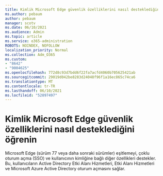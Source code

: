 ```yaml
---
title: Kimlik Microsoft Edge güvenlik özelliklerini nasıl desteklediğini öğrenin
ms.author: pebaum
author: pebaum
manager: scotv
ms.date: 06/10/2021
ms.audience: Admin
ms.topic: article
ms.service: o365-administration
ROBOTS: NOINDEX, NOFOLLOW
localization_priority: Normal
ms.collection: Adm_O365
ms.custom:
- "8642"
- "9004625"
ms.openlocfilehash: 772d8c93d7bdd6f22fa7acfd4060b705625421ab
ms.sourcegitcommit: 29019d042be8283d24048f96f1a16ec865c74ca6
ms.translationtype: MT
ms.contentlocale: tr-TR
ms.lasthandoff: 06/10/2021
ms.locfileid: "52897497"
---
```

# <a name="learn-how-microsoft-edge-supports-identity-dependent-security-features"></a>Kimlik Microsoft Edge güvenlik özelliklerini nasıl desteklediğini öğrenin

Microsoft Edge (sürüm 77 veya daha sonraki sürümler) eşitlemeyi, çoklu oturum açma (SSO) ve kullanıcının kimliğine bağlı diğer özellikleri destekler. Bu, kullanıcıların Active Directory Etki Alanı Hizmetleri, Etki Alanı Hizmetleri ve Microsoft Azure Active Directory oturum açmasını sağlar.

